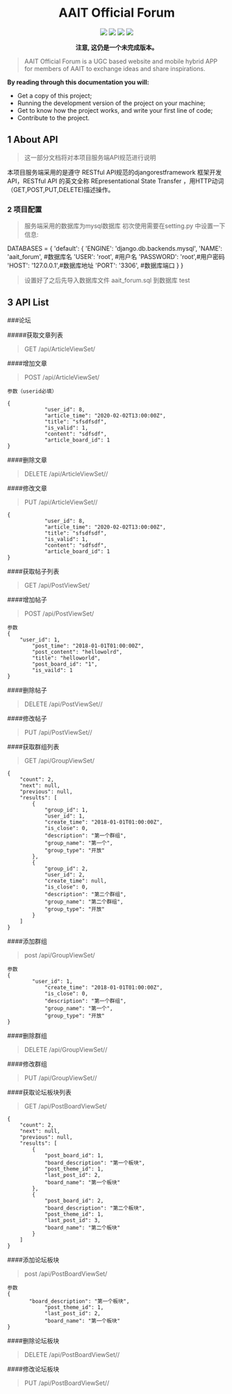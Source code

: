 <h1 align=center>AAIT Official Forum </h1>
<p align=center>
<img src="https://img.shields.io/badge/version-0.0.1-red.svg"> <img src="https://img.shields.io/badge/founder-%E8%94%A1%E4%BB%B2%E6%99%A8-orange.svg"> <img src="https://img.shields.io/badge/%E5%9B%9B%E5%B7%9D%E8%BD%BB%E5%8C%96%E5%B7%A5-AAIT-brightgreen.svg"> <img src="https://img.shields.io/badge/status-Unfinished-lightgrey.svg">
</p>
   
<p align=center><b>注意, 这仍是一个未完成版本。</b></p>

> AAIT Official Forum is a UGC based website and mobile hybrid APP for members of AAIT to exchange ideas and share inspirations.

**By reading through this documentation you will:**
- Get a copy of this project;
- Running the development version of the project on your machine;
- Get to know how the project works, and write your first line of code;
- Contribute to the project.

## 1 About API

> 这一部分文档将对本项目服务端API规范进行说明

本项目服务端采用的是遵守 RESTful API规范的djangorestframework 框架开发API，RESTful API 的英文全称  REpresentational State Transfer ，用HTTP动词（GET,POST,PUT,DELETE)描述操作。

### 2 项目配置

>服务端采用的数据库为mysql数据库
初次使用需要在setting.py 中设置一下信息:

DATABASES = {
    'default': {
        'ENGINE': 'django.db.backends.mysql',
        'NAME': 'aait_forum', #数据库名
        'USER': 'root',	#用户名
        'PASSWORD': 'root',#用户密码
        'HOST': '127.0.0.1',#数据库地址
        'PORT': '3306', #数据库端口
    }
}

>设置好了之后先导入数据库文件 aait_forum.sql 到数据库
>  test

## 3 API List

###论坛

#####获取文章列表

>GET /api/ArticleViewSet/

####增加文章

>POST /api/ArticleViewSet/
```
参数（userid必填）

{
            "user_id": 8,
            "article_time": "2020-02-02T13:00:00Z",
            "title": "sfsdfsdf",
            "is_valid": 1,
            "content": "sdfsdf",
            "article_board_id": 1
}
```
####删除文章

>DELETE /api/ArticleViewSet/<id>/

####修改文章
>PUT /api/ArticleViewSet/<id>/
```
{
            "user_id": 8,
            "article_time": "2020-02-02T13:00:00Z",
            "title": "sfsdfsdf",
            "is_valid": 1,
            "content": "sdfsdf",
            "article_board_id": 1
}
```

####获取帖子列表
>GET /api/PostViewSet/

####增加帖子
>POST /api/PostViewSet/

```
参数
{
	"user_id": 1,
        "post_time": "2018-01-01T01:00:00Z",
        "post_content": "hellowolrd",
        "title": "helloworld",
        "post_board_id": "1",
        "is_vaild": 1
}
```

####删除帖子

>DELETE /api/PostViewSet/<id>/

####修改帖子

>PUT /api/PostViewSet/<id>/





####获取群组列表
>GET /api/GroupViewSet/

```
{
    "count": 2,
    "next": null,
    "previous": null,
    "results": [
        {
            "group_id": 1,
            "user_id": 1,
            "create_time": "2018-01-01T01:00:00Z",
            "is_close": 0,
            "description": "第一个群组",
            "group_name": "第一个",
            "group_type": "开放"
        },
        {
            "group_id": 2,
            "user_id": 2,
            "create_time": null,
            "is_close": 0,
            "description": "第二个群组",
            "group_name": "第二个群组",
            "group_type": "开放"
        }
    ]
}
```

####添加群组
>post /api/GroupViewSet/
```
参数
{
	    "user_id": 1,
            "create_time": "2018-01-01T01:00:00Z",
            "is_close": 0,
            "description": "第一个群组",
            "group_name": "第一个",
            "group_type": "开放"
}
```

####删除群组

>DELETE /api/GroupViewSet/<id>/

####修改群组

>PUT /api/GroupViewSet/<id>/

####获取论坛板块列表

>GET /api/PostBoardViewSet/

```
{
    "count": 2,
    "next": null,
    "previous": null,
    "results": [
        {
            "post_board_id": 1,
            "board_description": "第一个板块",
            "post_theme_id": 1,
            "last_post_id": 2,
            "board_name": "第一个板块"
        },
        {
            "post_board_id": 2,
            "board_description": "第二个板块",
            "post_theme_id": 1,
            "last_post_id": 3,
            "board_name": "第二个板块"
        }
    ]
}
```
####添加论坛板块
>post /api/PostBoardViewSet/

```
参数
{
	   "board_description": "第一个板块",
            "post_theme_id": 1,
            "last_post_id": 2,
            "board_name": "第一个板块"
}
```

####删除论坛板块

>DELETE /api/PostBoardViewSet/<id>/

####修改论坛板块

>PUT /api/PostBoardViewSet/<id>/






